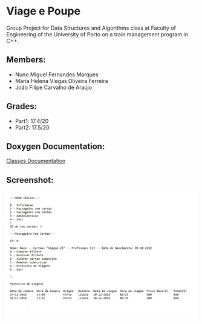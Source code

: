 # Viage e Poupe

Group Project for Data Structures and Algorithms class at Faculty of Engineering of the University of Porto on a train management program in C++.


## Members:
* Nuno Miguel Fernandes Marques
* Maria Helena Viegas Oliveira Ferreira
* João Filipe Carvalho de Araújo

## Grades:
* Part1: 17.4/20
* Part2: 17.5/20

## Doxygen Documentation:

[Classes Documentation](https://nunomiguel22.github.io/AEDA-viage_poupe/index.html "Doxygen documentation")

## Screenshot:
![Screenshot](screenshot.jpg)
